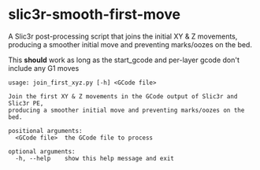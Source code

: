 # slic3r-smooth-first-move
A Slic3r post-processing script that joins the initial XY &amp; Z movements, producing a smoother initial move and preventing marks/oozes on the bed.

This **should** work as long as the start_gcode and per-layer gcode don't include any G1 moves

```
usage: join_first_xyz.py [-h] <GCode file>

Join the first XY & Z movements in the GCode output of Slic3r and Slic3r PE,
producing a smoother initial move and preventing marks/oozes on the bed.

positional arguments:
  <GCode file>  the GCode file to process

optional arguments:
  -h, --help    show this help message and exit
```
